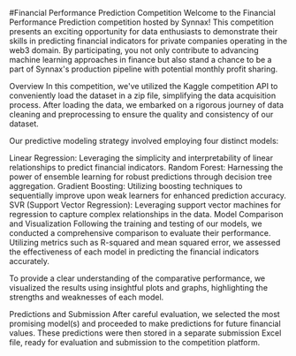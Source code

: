 
#Financial Performance Prediction Competition
Welcome to the Financial Performance Prediction competition hosted by Synnax! This competition presents an exciting opportunity for data enthusiasts to demonstrate their skills in predicting financial indicators for private companies operating in the web3 domain. By participating, you not only contribute to advancing machine learning approaches in finance but also stand a chance to be a part of Synnax's production pipeline with potential monthly profit sharing.

Overview
In this competition, we've utilized the Kaggle competition API to conveniently load the dataset in a zip file, simplifying the data acquisition process. After loading the data, we embarked on a rigorous journey of data cleaning and preprocessing to ensure the quality and consistency of our dataset.

Our predictive modeling strategy involved employing four distinct models:

Linear Regression: Leveraging the simplicity and interpretability of linear relationships to predict financial indicators.
Random Forest: Harnessing the power of ensemble learning for robust predictions through decision tree aggregation.
Gradient Boosting: Utilizing boosting techniques to sequentially improve upon weak learners for enhanced prediction accuracy.
SVR (Support Vector Regression): Leveraging support vector machines for regression to capture complex relationships in the data.
Model Comparison and Visualization
Following the training and testing of our models, we conducted a comprehensive comparison to evaluate their performance. Utilizing metrics such as R-squared and mean squared error, we assessed the effectiveness of each model in predicting the financial indicators accurately.

To provide a clear understanding of the comparative performance, we visualized the results using insightful plots and graphs, highlighting the strengths and weaknesses of each model.

Predictions and Submission
After careful evaluation, we selected the most promising model(s) and proceeded to make predictions for future financial values. These predictions were then stored in a separate submission Excel file, ready for evaluation and submission to the competition platform.
